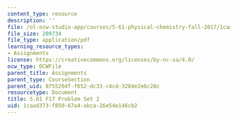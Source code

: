 ```yaml
---
content_type: resource
description: ''
file: /ol-ocw-studio-app/courses/5-61-physical-chemistry-fall-2017/1caad373f85067a4abca26e54e146cb2_MIT5_61F17_pset2.pdf
file_size: 209734
file_type: application/pdf
learning_resource_types:
- Assignments
license: https://creativecommons.org/licenses/by-nc-sa/4.0/
ocw_type: OCWFile
parent_title: Assignments
parent_type: CourseSection
parent_uid: 0755204f-f652-dc33-c4cd-3284e2e6c28c
resourcetype: Document
title: 5.61 F17 Problem Set 2
uid: 1caad373-f850-67a4-abca-26e54e146cb2
---
```

